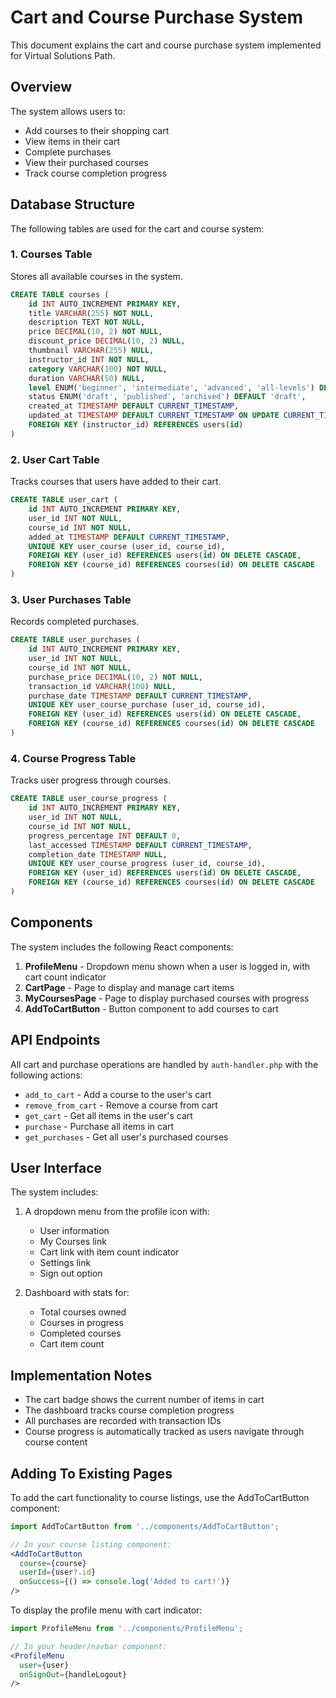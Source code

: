 # Cart and Course Purchase System

This document explains the cart and course purchase system implemented for Virtual Solutions Path.

## Overview

The system allows users to:
- Add courses to their shopping cart
- View items in their cart
- Complete purchases
- View their purchased courses
- Track course completion progress

## Database Structure

The following tables are used for the cart and course system:

### 1. Courses Table
Stores all available courses in the system.

```sql
CREATE TABLE courses (
    id INT AUTO_INCREMENT PRIMARY KEY,
    title VARCHAR(255) NOT NULL,
    description TEXT NOT NULL,
    price DECIMAL(10, 2) NOT NULL,
    discount_price DECIMAL(10, 2) NULL,
    thumbnail VARCHAR(255) NULL,
    instructor_id INT NOT NULL,
    category VARCHAR(100) NOT NULL,
    duration VARCHAR(50) NULL,
    level ENUM('beginner', 'intermediate', 'advanced', 'all-levels') DEFAULT 'all-levels',
    status ENUM('draft', 'published', 'archived') DEFAULT 'draft',
    created_at TIMESTAMP DEFAULT CURRENT_TIMESTAMP,
    updated_at TIMESTAMP DEFAULT CURRENT_TIMESTAMP ON UPDATE CURRENT_TIMESTAMP,
    FOREIGN KEY (instructor_id) REFERENCES users(id)
)
```

### 2. User Cart Table
Tracks courses that users have added to their cart.

```sql
CREATE TABLE user_cart (
    id INT AUTO_INCREMENT PRIMARY KEY,
    user_id INT NOT NULL,
    course_id INT NOT NULL,
    added_at TIMESTAMP DEFAULT CURRENT_TIMESTAMP,
    UNIQUE KEY user_course (user_id, course_id),
    FOREIGN KEY (user_id) REFERENCES users(id) ON DELETE CASCADE,
    FOREIGN KEY (course_id) REFERENCES courses(id) ON DELETE CASCADE
)
```

### 3. User Purchases Table
Records completed purchases.

```sql
CREATE TABLE user_purchases (
    id INT AUTO_INCREMENT PRIMARY KEY,
    user_id INT NOT NULL,
    course_id INT NOT NULL,
    purchase_price DECIMAL(10, 2) NOT NULL,
    transaction_id VARCHAR(100) NULL,
    purchase_date TIMESTAMP DEFAULT CURRENT_TIMESTAMP,
    UNIQUE KEY user_course_purchase (user_id, course_id),
    FOREIGN KEY (user_id) REFERENCES users(id) ON DELETE CASCADE,
    FOREIGN KEY (course_id) REFERENCES courses(id) ON DELETE CASCADE
)
```

### 4. Course Progress Table
Tracks user progress through courses.

```sql
CREATE TABLE user_course_progress (
    id INT AUTO_INCREMENT PRIMARY KEY,
    user_id INT NOT NULL,
    course_id INT NOT NULL,
    progress_percentage INT DEFAULT 0,
    last_accessed TIMESTAMP DEFAULT CURRENT_TIMESTAMP,
    completion_date TIMESTAMP NULL,
    UNIQUE KEY user_course_progress (user_id, course_id),
    FOREIGN KEY (user_id) REFERENCES users(id) ON DELETE CASCADE,
    FOREIGN KEY (course_id) REFERENCES courses(id) ON DELETE CASCADE
)
```

## Components

The system includes the following React components:

1. **ProfileMenu** - Dropdown menu shown when a user is logged in, with cart count indicator
2. **CartPage** - Page to display and manage cart items
3. **MyCoursesPage** - Page to display purchased courses with progress
4. **AddToCartButton** - Button component to add courses to cart

## API Endpoints

All cart and purchase operations are handled by `auth-handler.php` with the following actions:

- `add_to_cart` - Add a course to the user's cart
- `remove_from_cart` - Remove a course from cart
- `get_cart` - Get all items in the user's cart
- `purchase` - Purchase all items in cart
- `get_purchases` - Get all user's purchased courses

## User Interface

The system includes:

1. A dropdown menu from the profile icon with:
   - User information
   - My Courses link
   - Cart link with item count indicator
   - Settings link
   - Sign out option

2. Dashboard with stats for:
   - Total courses owned
   - Courses in progress
   - Completed courses
   - Cart item count

## Implementation Notes

- The cart badge shows the current number of items in cart
- The dashboard tracks course completion progress
- All purchases are recorded with transaction IDs
- Course progress is automatically tracked as users navigate through course content

## Adding To Existing Pages

To add the cart functionality to course listings, use the AddToCartButton component:

```jsx
import AddToCartButton from '../components/AddToCartButton';

// In your course listing component:
<AddToCartButton 
  course={course} 
  userId={user?.id} 
  onSuccess={() => console.log('Added to cart!')} 
/>
```

To display the profile menu with cart indicator:

```jsx
import ProfileMenu from '../components/ProfileMenu';

// In your header/navbar component:
<ProfileMenu 
  user={user} 
  onSignOut={handleLogout} 
/>
```
